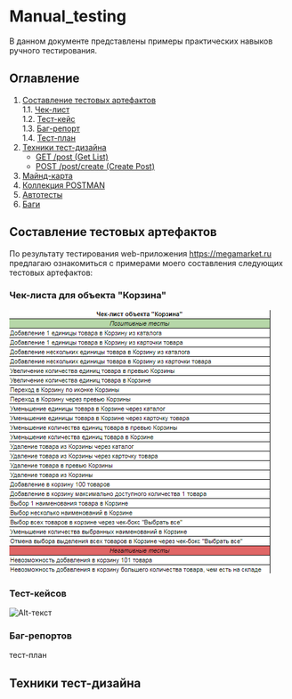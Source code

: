 # Manual_testing

В данном документе представлены примеры практических навыков ручного тестирования.

## Оглавление
1. [Составление тестовых артефактов]()   
   1.1. [Чек-лист]()     
   1.2. [Тест-кейс]()   
   1.3. [Баг-репорт]()   
   1.4. [Тест-план]()   
3. [Техники тест-дизайна]()
   - [GET /post (Get List)](#get-post-get-list)
   - [POST /post/create (Create Post)](#post-postcreate-create-post)
4. [Майнд-карта](#майнд-карта)
5. [Коллекция POSTMAN](#коллекция-postman)
6. [Автотесты](#автотесты)
7. [Баги](#баги)
   
## Составление тестовых артефактов

По результату тестирования web-приложения https://megamarket.ru предлагаю ознакомиться с примерами моего составления следующих тестовых артефактов:

### Чек-листа для объекта "Корзина"

![Alt-текст](https://github.com/anisimova-an-an/Manual_testing/blob/main/чек-лист.png "Чек-лист")

### Тест-кейсов

![Alt-текст](https://github.com/anisimova-an-an/Manual_testing/blob/main/тк.png "Чек-лист")

### Баг-репортов

тест-план

## Техники тест-дизайна
